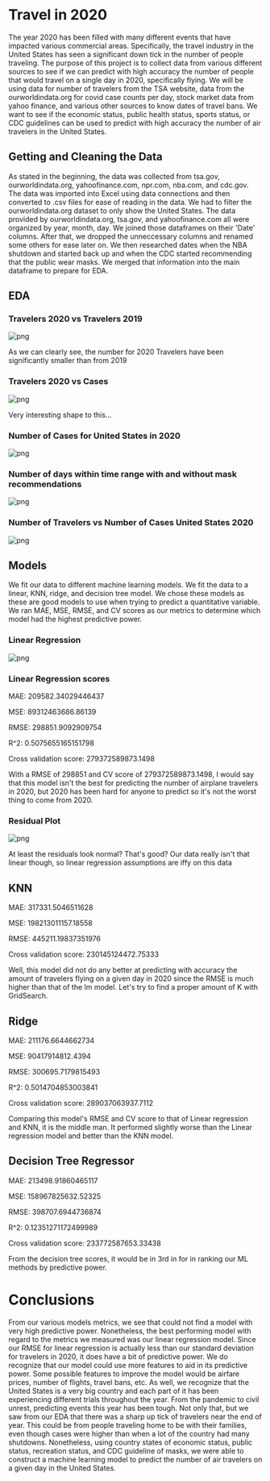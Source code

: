 # Travel in 2020

The year 2020 has been filled with many different events that have impacted various commercial areas. Specifically, the travel industry in the United States has seen a significant down tick in the number of people traveling. The purpose of this project is to collect data from various different sources to see if we can predict with high accuracy the number of people that would travel on a single day in 2020, specifically flying. We will be using data for number of travelers from the TSA website, data from the ourworldindata.org for covid case counts per day, stock market data from yahoo finance, and various other sources to know dates of travel bans. We want to see if the economic status, public health status, sports status, or CDC guidelines can be used to predict with high accuracy the number of air travelers in the United States.

## Getting and Cleaning the Data

As stated in the beginning, the data was collected from tsa.gov, ourworldindata.org, yahoofinance.com, npr.com, nba.com, and cdc.gov. The data was imported into Excel using data connections and then converted to .csv files for ease of reading in the data. We had to filter the ourworldindata.org dataset to only show the United States. The data provided by ourworldindata.org, tsa.gov, and yahoofinance.com all were organized by year, month, day. We joined those dataframes on their 'Date' columns. After that, we dropped the unneccessary columns and renamed some others for ease later on. We then researched dates when the NBA shutdown and started back up and when the CDC started recommending that the public wear masks. We merged that information into the main dataframe to prepare for EDA.

## EDA

### Travelers 2020 vs Travelers 2019

![png](output_49_1.png)


As we can clearly see, the number for 2020 Travelers have been significantly smaller than from 2019


### Travelers 2020 vs Cases

![png](output_51_1.png)


Very interesting shape to this...  


### Number of Cases for United States in 2020

![png](output_53_1.png)


### Number of days within time range with and without mask recommendations

![png](output_54_1.png)


### Number of Travelers vs Number of Cases United States 2020

![png](output_55_1.png)


## Models

We fit our data to different machine learning models. We fit the data to a linear, KNN, ridge, and decision tree model. We chose these models as these are good models to use when trying to predict a quantitative variable. We ran MAE, MSE, RMSE, and CV scores as our metrics to determine which model had the highest predictive power.

### Linear Regression


![png](output_66_1.png)


### Linear Regression scores

MAE: 209582.34029446437

MSE: 89312463686.86139

RMSE: 298851.9092909754

R^2:  0.5075655165151798

Cross validation score:  279372589873.1498
    
With a RMSE of 298851 and CV score of 279372589873.1498, I would say that this model isn't the best for predicting the number of airplane travelers in 2020, but 2020 has been hard for anyone to predict so it's not the worst thing to come from 2020.

### Residual Plot

![png](output_70_0.png)

At least the residuals look normal? That's good? Our data really isn't that linear though, so linear regression assumptions are iffy on this data


## KNN

MAE: 317331.5046511628

MSE: 198213011157.18558

RMSE: 445211.19837351976

Cross validation score: 230145124472.75333

Well, this model did not do any better at predicting with accuracy the amount of travelers flying on a given day in 2020 since the RMSE is much higher than that of the lm model. Let's try to find a proper amount of K with GridSearch.


## Ridge

MAE: 211176.6644662734

MSE: 90417914812.4394

RMSE: 300695.7179815493

R^2:  0.5014704853003841

Cross validation score:  289037063937.7112

Comparing this model's RMSE and CV score to that of Linear regression and KNN, it is the middle man. It performed slightly worse than the Linear regression model and better than the KNN model.


## Decision Tree Regressor

MAE: 213498.91860465117

MSE: 158967825632.52325

RMSE: 398707.6944736874

R^2:  0.12351271172499989

Cross validation score:  233772587653.33438      

From the decision tree scores, it would be in 3rd in for in ranking our ML methods by predictive power.

# Conclusions

From our various models metrics, we see that could not find a model with very high predictive power. Nonetheless, the best performing model with regard to the metrics we measured was our linear regression model. Since our RMSE for linear regression is actually less than our standard deviation for travelers in 2020, it does have a bit of predictive power. We do recognize that our model could use more features to aid in its predictive power. Some possible features to improve the model would be airfare prices, number of flights, travel bans, etc. As well, we recognize that the United States is a very big country and each part of it has been experiencing different trials throughout the year. From the pandemic to civil unrest, predicting events this year has been tough. Not only that, but we saw from our EDA that there was a sharp up tick of travelers near the end of year. This could be from people traveling home to be with their families, even though cases were higher than when a lot of the country had many shutdowns. Nonetheless, using country states of economic status, public status, recreation status, and CDC guideline of masks, we were able to construct a machine learning model to predict the number of air travelers on a given day in the United States. 


```python

```
